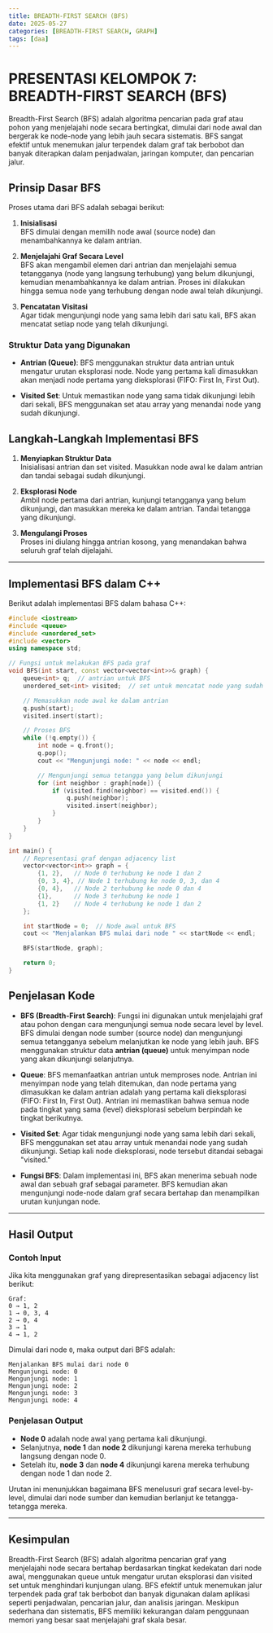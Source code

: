 ```yaml
---
title: BREADTH-FIRST SEARCH (BFS)
date: 2025-05-27
categories: [BREADTH-FIRST SEARCH, GRAPH]
tags: [daa]
---
```


# PRESENTASI KELOMPOK 7: BREADTH-FIRST SEARCH (BFS)

Breadth-First Search (BFS) adalah algoritma pencarian pada graf atau pohon yang menjelajahi node secara bertingkat, dimulai dari node awal dan bergerak ke node-node yang lebih jauh secara sistematis. BFS sangat efektif untuk menemukan jalur terpendek dalam graf tak berbobot dan banyak diterapkan dalam penjadwalan, jaringan komputer, dan pencarian jalur.

<!-- ![BFS Illustration](assets/pertemuan/klp7/Screenshot 2025-06-09 221207.jpg){: width="500"} -->
## Prinsip Dasar BFS

Proses utama dari BFS adalah sebagai berikut:

1. **Inisialisasi**  
   BFS dimulai dengan memilih node awal (source node) dan menambahkannya ke dalam antrian.

2. **Menjelajahi Graf Secara Level**  
   BFS akan mengambil elemen dari antrian dan menjelajahi semua tetangganya (node yang langsung terhubung) yang belum dikunjungi, kemudian menambahkannya ke dalam antrian. Proses ini dilakukan hingga semua node yang terhubung dengan node awal telah dikunjungi.

3. **Pencatatan Visitasi**  
   Agar tidak mengunjungi node yang sama lebih dari satu kali, BFS akan mencatat setiap node yang telah dikunjungi.

### Struktur Data yang Digunakan

- **Antrian (Queue)**: BFS menggunakan struktur data antrian untuk mengatur urutan eksplorasi node. Node yang pertama kali dimasukkan akan menjadi node pertama yang dieksplorasi (FIFO: First In, First Out).
  
- **Visited Set**: Untuk memastikan node yang sama tidak dikunjungi lebih dari sekali, BFS menggunakan set atau array yang menandai node yang sudah dikunjungi.

## Langkah-Langkah Implementasi BFS

1. **Menyiapkan Struktur Data**  
   Inisialisasi antrian dan set visited. Masukkan node awal ke dalam antrian dan tandai sebagai sudah dikunjungi.

2. **Eksplorasi Node**  
   Ambil node pertama dari antrian, kunjungi tetangganya yang belum dikunjungi, dan masukkan mereka ke dalam antrian. Tandai tetangga yang dikunjungi.

3. **Mengulangi Proses**  
   Proses ini diulang hingga antrian kosong, yang menandakan bahwa seluruh graf telah dijelajahi.

---

## Implementasi BFS dalam C++

Berikut adalah implementasi BFS dalam bahasa C++:

```cpp
#include <iostream>
#include <queue>
#include <unordered_set>
#include <vector>
using namespace std;

// Fungsi untuk melakukan BFS pada graf
void BFS(int start, const vector<vector<int>>& graph) {
    queue<int> q;  // antrian untuk BFS
    unordered_set<int> visited;  // set untuk mencatat node yang sudah dikunjungi

    // Memasukkan node awal ke dalam antrian
    q.push(start);
    visited.insert(start);

    // Proses BFS
    while (!q.empty()) {
        int node = q.front();
        q.pop();
        cout << "Mengunjungi node: " << node << endl;

        // Mengunjungi semua tetangga yang belum dikunjungi
        for (int neighbor : graph[node]) {
            if (visited.find(neighbor) == visited.end()) {
                q.push(neighbor);
                visited.insert(neighbor);
            }
        }
    }
}

int main() {
    // Representasi graf dengan adjacency list
    vector<vector<int>> graph = {
        {1, 2},   // Node 0 terhubung ke node 1 dan 2
        {0, 3, 4}, // Node 1 terhubung ke node 0, 3, dan 4
        {0, 4},   // Node 2 terhubung ke node 0 dan 4
        {1},      // Node 3 terhubung ke node 1
        {1, 2}    // Node 4 terhubung ke node 1 dan 2
    };

    int startNode = 0;  // Node awal untuk BFS
    cout << "Menjalankan BFS mulai dari node " << startNode << endl;

    BFS(startNode, graph);

    return 0;
}
```

## Penjelasan Kode

- **BFS (Breadth-First Search)**: Fungsi ini digunakan untuk menjelajahi graf atau pohon dengan cara mengunjungi semua node secara level by level. BFS dimulai dengan node sumber (source node) dan mengunjungi semua tetangganya sebelum melanjutkan ke node yang lebih jauh. BFS menggunakan struktur data **antrian (queue)** untuk menyimpan node yang akan dikunjungi selanjutnya.

- **Queue**: BFS memanfaatkan antrian untuk memproses node. Antrian ini menyimpan node yang telah ditemukan, dan node pertama yang dimasukkan ke dalam antrian adalah yang pertama kali dieksplorasi (FIFO: First In, First Out). Antrian ini memastikan bahwa semua node pada tingkat yang sama (level) dieksplorasi sebelum berpindah ke tingkat berikutnya.

- **Visited Set**: Agar tidak mengunjungi node yang sama lebih dari sekali, BFS menggunakan set atau array untuk menandai node yang sudah dikunjungi. Setiap kali node dieksplorasi, node tersebut ditandai sebagai "visited."

- **Fungsi BFS**: Dalam implementasi ini, BFS akan menerima sebuah node awal dan sebuah graf sebagai parameter. BFS kemudian akan mengunjungi node-node dalam graf secara bertahap dan menampilkan urutan kunjungan node.

---

## Hasil Output

### Contoh Input

Jika kita menggunakan graf yang direpresentasikan sebagai adjacency list berikut:

```
Graf:
0 → 1, 2
1 → 0, 3, 4
2 → 0, 4
3 → 1
4 → 1, 2
```

Dimulai dari node `0`, maka output dari BFS adalah:
```
Menjalankan BFS mulai dari node 0
Mengunjungi node: 0
Mengunjungi node: 1
Mengunjungi node: 2
Mengunjungi node: 3
Mengunjungi node: 4
```


### Penjelasan Output

- **Node 0** adalah node awal yang pertama kali dikunjungi.
- Selanjutnya, **node 1** dan **node 2** dikunjungi karena mereka terhubung langsung dengan node 0.
- Setelah itu, **node 3** dan **node 4** dikunjungi karena mereka terhubung dengan node 1 dan node 2.

Urutan ini menunjukkan bagaimana BFS menelusuri graf secara level-by-level, dimulai dari node sumber dan kemudian berlanjut ke tetangga-tetangga mereka.

---

## Kesimpulan

Breadth-First Search (BFS) adalah algoritma pencarian graf yang menjelajahi node secara bertahap berdasarkan tingkat kedekatan dari node awal, menggunakan queue untuk mengatur urutan eksplorasi dan visited set untuk menghindari kunjungan ulang. BFS efektif untuk menemukan jalur terpendek pada graf tak berbobot dan banyak digunakan dalam aplikasi seperti penjadwalan, pencarian jalur, dan analisis jaringan. Meskipun sederhana dan sistematis, BFS memiliki kekurangan dalam penggunaan memori yang besar saat menjelajahi graf skala besar.